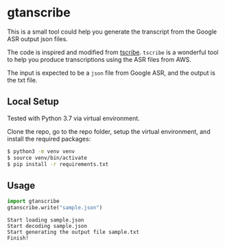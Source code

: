 # gtanscribe

This is a small tool could help you generate the transcript from the Google ASR output json files.

The code is inspired and modified from [tscribe](https://github.com/kibaffo33/aws_transcribe_to_docx). ```tscribe``` is a wonderful tool to help you produce transcriptions using the ASR files from AWS.

The input is expected to be a ```json``` file from Google ASR, and the output is the txt file.

## Local Setup

Tested with Python 3.7 via virtual environment.

Clone the repo, go to the repo folder, setup the virtual environment, and install the required packages:

```bash
$ python3 -m venv venv
$ source venv/bin/activate
$ pip install -r requirements.txt
```

## Usage

```python
import gtanscribe
gtanscribe.write("sample.json")
```

```
Start loading sample.json
Start decoding sample.json
Start generating the output file sample.txt
Finish!
```


